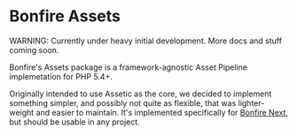 # Bonfire Assets

WARNING: Currently under heavy initial development. More docs and stuff coming soon.

Bonfire's Assets package is a framework-agnostic Asset Pipeline implemetation for PHP 5.4+. 

Originally intended to use Assetic as the core, we decided to implement something simpler, and possibly not quite as flexible, that was lighter-weight and easier to maintain. It's implemented specifically for [Bonfire Next](https://github.com/ci-bonfire/Bonfire-Next), but should be usable in any project. 

 
